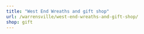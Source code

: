 ```yaml
---
title: "West End Wreaths and gift shop"
url: /warrensville/west-end-wreaths-and-gift-shop/
shop: gift
---
```

